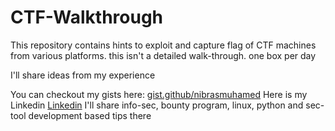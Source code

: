 # CTF-Walkthrough
This repository contains hints to exploit and capture flag of  CTF machines from various platforms. 
this isn't a detailed walk-through. 
one box per day


I'll share ideas from my experience 


You can checkout my gists here: [gist.github/nibrasmuhamed](gist.github.com/nibrasmuhamed)
Here is my Linkedin [Linkedin](https://www.linkedin.com/in/nibras-muhammed-144721199)
I'll share info-sec, bounty program, linux, python and sec-tool development based tips there

